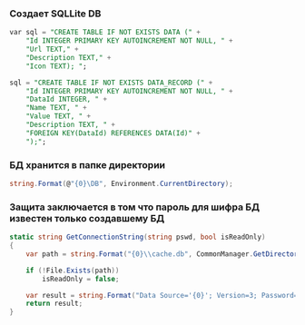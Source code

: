 ### Создает SQLLite DB

```sql
var sql = "CREATE TABLE IF NOT EXISTS DATA (" +
    "Id INTEGER PRIMARY KEY AUTOINCREMENT NOT NULL, " +
    "Url TEXT," +
    "Description TEXT," +
    "Icon TEXT); ";

sql = "CREATE TABLE IF NOT EXISTS DATA_RECORD (" +
    "Id INTEGER PRIMARY KEY AUTOINCREMENT NOT NULL, " +
    "DataId INTEGER, " +
    "Name TEXT, " +
    "Value TEXT, " +
    "Description TEXT, " +
    "FOREIGN KEY(DataId) REFERENCES DATA(Id)" +
    ");";
```
    
### БД хранится в папке директории 

```c#
string.Format(@"{0}\DB", Environment.CurrentDirectory);
```

### Защита заключается в том что пароль для шифра БД известен только создавшему БД

```c#
static string GetConnectionString(string pswd, bool isReadOnly)
{
    var path = string.Format("{0}\\cache.db", CommonManager.GetDirectory(DirectoryMode.DB));

    if (!File.Exists(path))
        isReadOnly = false;

    var result = string.Format("Data Source='{0}'; Version=3; Password={1}; {2}", path, pswd, isReadOnly ? "ReadOnly=True;" : "");
    return result;
}
```
